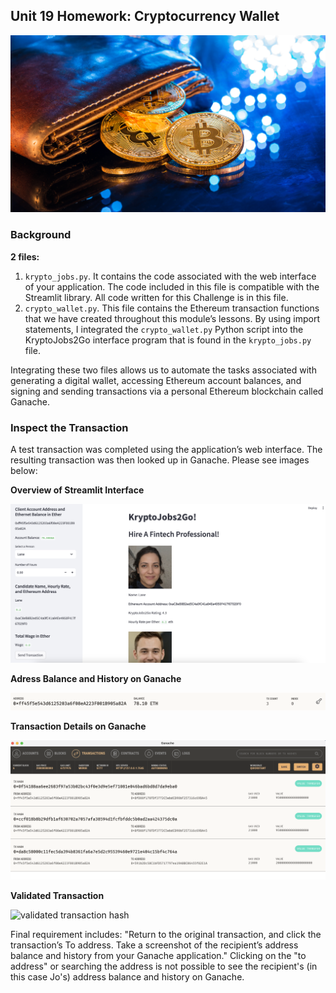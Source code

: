 ## Unit 19 Homework: Cryptocurrency Wallet

![An image shows a wallet with bitcoin.](Images/19-4-challenge-image.png)

### Background

**2 files:**
1. `krypto_jobs.py`. It contains the code associated with the web interface of your application. The code included in this file is compatible with the Streamlit library. All code written for this Challenge is in this file.
2. `crypto_wallet.py`. This file contains the Ethereum transaction functions that we have created throughout this module’s lessons. By using import statements, I integrated the `crypto_wallet.py` Python script into the KryptoJobs2Go interface program that is found in the `krypto_jobs.py` file.

Integrating these two files allows us to automate the tasks associated with generating a digital wallet, accessing Ethereum account balances, and signing and sending transactions via a personal Ethereum blockchain called Ganache.


### Inspect the Transaction

A test transaction was completed using the application’s web interface. The resulting transaction was then looked up in Ganache. Please see images below:


**Overview of Streamlit Interface**

![streamlit_interface](Images/Streamlit_interface.png)

**Adress Balance and History on Ganache**

![address_balance_and_history](Images/Address_BalanceandHistory.png)

**Transaction Details on Ganache**

![transaction_details](Images/Transaction_Details.png)

**Validated Transaction**

![validated transaction hash](Validated_Transaction.png)


Final requirement includes: "Return to the original transaction, and click the transaction’s To address. Take a screenshot of the recipient’s address balance and history from your Ganache application." Clicking on the "to address" or searching the address is not possible to see the recipient's (in this case Jo's) address balance and history on Ganache. 
